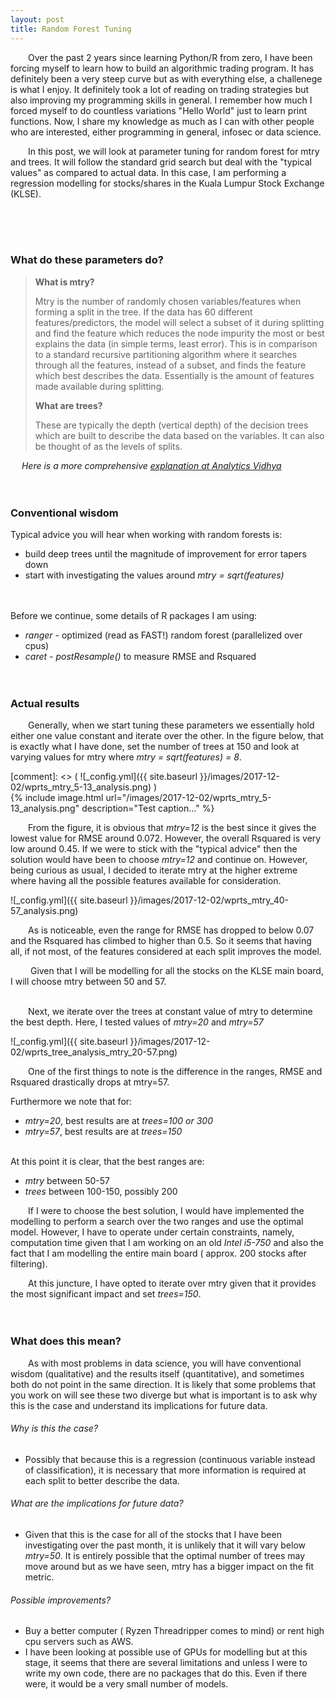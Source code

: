 ```yaml
---
layout: post
title: Random Forest Tuning
---
```


&emsp;&emsp;Over the past 2 years since learning Python/R from zero, I have been forcing myself to learn how to build an algorithmic trading program. It has definitely been a very steep curve but as with everything else, a challenege is what I enjoy. It definitely took a lot of reading on trading strategies but also improving my programming skills in general. I remember how much I forced myself to do countless variations "Hello World" just to learn print functions. Now, I share my knowledge as much as I can with other people who are interested, either programming in general, infosec or data science.      

&emsp;&emsp;In this post, we will look at parameter tuning for random forest for mtry and trees. It will follow the standard grid search but deal with the "typical values" as compared to actual data. In this case, I am performing a regression modelling for stocks/shares in the Kuala Lumpur Stock Exchange (KLSE). 

<br><br><br>


### What do these parameters do?
> **What is mtry?**
>
> Mtry is the number of randomly chosen variables/features when forming a split in the tree. If the data has 60 different features/predictors, the model will select a subset of it during splitting and find the feature which reduces the node impurity the most or best explains the data (in simple terms, least error). 
> This is in comparison to a standard recursive partitioning algorithm where it searches through all the features, instead of a subset, and finds the feature which best describes the data. 
> Essentially is the amount of features made available during splitting.
>
>
> **What are trees?**
>
> These are typically the depth (vertical depth) of the decision trees which are built to describe the data based on the variables. It can also be thought of as the levels of splits. 


&emsp; *Here is a more comprehensive [explanation at Analytics Vidhya][1]*
<br><br><br>



### Conventional wisdom
Typical advice you will hear when working with random forests is: 
* build deep trees until the magnitude of improvement for error tapers down 
* start with investigating the values around *mtry = sqrt(features)*
<br><br><br>

Before we continue, some details of R packages I am using:
* *ranger* - optimized (read as FAST!) random forest (parallelized over cpus)
* *caret* - *postResample()* to measure RMSE and Rsquared
<br><br><br>





### Actual results
&emsp;&emsp;Generally, when we start tuning these parameters we essentially hold either one value constant and iterate over the other. In the figure below, that is exactly what I have done, set the number of trees at 150 and look at varying values for mtry where *mtry = sqrt(features) = 8*.


[comment]: <> ( ![_config.yml]({{ site.baseurl }}/images/2017-12-02/wprts_mtry_5-13_analysis.png) )  
{% include image.html url="/images/2017-12-02/wprts_mtry_5-13_analysis.png" description="Test caption..." %}

&emsp;&emsp;From the figure, it is obvious that *mtry=12* is the best since it gives the lowest value for RMSE around 0.072. However, the overall Rsquared is very low around 0.45. If we were to stick with the "typical advice" then the solution would have been to choose *mtry=12* and continue on. However, being curious as usual, I decided to iterate mtry at the higher extreme where having all the possible features available for consideration. 

![_config.yml]({{ site.baseurl }}/images/2017-12-02/wprts_mtry_40-57_analysis.png)

&emsp;&emsp;As is noticeable, even the range for RMSE has dropped to below 0.07 and the Rsquared has climbed to higher than 0.5. So it seems that having all, if not most, of the features considered at each split improves the model. 

&emsp;&emsp; Given that I will be modelling for all the stocks on the KLSE main board, I will choose mtry between 50 and 57. 
<br><br>

&emsp;&emsp;Next, we iterate over the trees at constant value of mtry to determine the best depth. Here, I tested values of *mtry=20* and *mtry=57*

![_config.yml]({{ site.baseurl }}/images/2017-12-02/wprts_tree_analysis_mtry_20-57.png)

&emsp;&emsp;One of the first things to note is the difference in the ranges, RMSE and Rsquared drastically drops at mtry=57.

Furthermore we note that for:
* *mtry=20*, best results are at *trees=100 or 300*
* *mtry=57*, best results are at *trees=150*
<br><br>

At this point it is clear, that the best ranges are: 
* *mtry* between 50-57
* *trees* between 100-150, possibly 200

&emsp;&emsp;If I were to choose the best solution, I would have implemented the modelling to perform a search over the two ranges and use the optimal model. However, I have to operate under certain constraints, namely, computation time given that I am working on an old *Intel i5-750* and also the fact that I am modelling the entire main board ( approx. 200 stocks after filtering).

&emsp;&emsp;At this juncture, I have opted to iterate over mtry given that it provides the most significant impact and set *trees=150*.
<br><br><br>



### What does this mean? 

&emsp;&emsp;As with most problems in data science, you will have conventional wisdom (qualitative) and the results itself (quantitative), and sometimes both do not point in the same direction. It is likely that some problems that you work on will see these two diverge but what is important is to ask why this is the case and understand its implications for future data. 

###### Why is this the case?
* Possibly that because this is a regression (continuous variable instead of classification), it is necessary that more information is required at each split to better describe the data. 

###### What are the implications for future data?
* Given that this is the case for all of the stocks that I have been investigating over the past month, it is unlikely that it will vary below *mtry=50*. It is entirely possible that the optimal number of trees may move around but as we have seen, mtry has a bigger impact on the fit metric. 

###### Possible improvements?
* Buy a better computer ( Ryzen Threadripper comes to mind) or rent high cpu servers such as AWS. 
* I have been looking at possible use of GPUs for modelling but at this stage, it seems that there are several limitations and unless I were to write my own code, there are no packages that do this. Even if there were, it would be a very small number of models. 






<br><br><br><br>

[1]: https://www.analyticsvidhya.com/blog/2016/04/complete-tutorial-tree-based-modeling-scratch-in-python/







